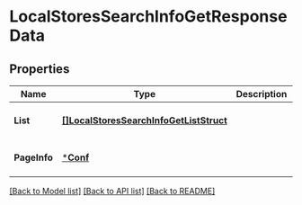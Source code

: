 # LocalStoresSearchInfoGetResponseData

## Properties
Name | Type | Description | Notes
------------ | ------------- | ------------- | -------------
**List** | [**[]LocalStoresSearchInfoGetListStruct**](LocalStoresSearchInfoGetListStruct.md) |  | [optional] [default to null]
**PageInfo** | [***Conf**](conf.md) |  | [optional] [default to null]

[[Back to Model list]](../README.md#documentation-for-models) [[Back to API list]](../README.md#documentation-for-api-endpoints) [[Back to README]](../README.md)


